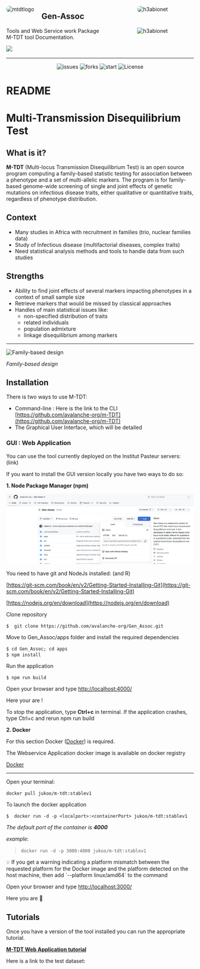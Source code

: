 <img src="images/mtdtlogobgTransparent.png" width=""  height="" alt="mtdtlogo" style="margin-right:20px;border-radius:35px"  align="left"/><img src="images/h3abionetafrica.png" width="132"  height="" alt="h3abionet" style="margin-right:20px;border-radius:35px"  align="right"/>
<div>
<h2>Gen-Assoc</h2>
<img src="images/institupasteurdk.png" width="132"  height="" alt="h3abionet" style="margin-right:20px"  align="right"/>
<div>
<p>Tools and Web Service work Package<br>
M-TDT tool Documentation. 

 <a href="https://github.com/avalanche-org/Gen_Assoc"><img src ='https://img.shields.io/badge/Gen--Assoc-m--TDT-teal?style=for-the-badge&logo=appveyor'/></a><p>
</div>
<hr>

<div align="center">
<img src="https://img.shields.io/github/issues/avalanche-org/Gen_Assoc?style=flat-square" alt="issues"/>
<img src="https://img.shields.io/github/forks/avalanche-org/Gen_Assoc?style=flat-square" alt="forks"/>
<img src="https://img.shields.io/github/stars/avalanche-org/Gen_Assoc?style=flat-square" alt="start"/>
<img src="https://img.shields.io/github/license/avalanche-org/Gen_Assoc?style=flat-square" alt="License"/>
</div> 


# README

# Multi-Transmission Disequilibrium Test

## **What is it?**

**M-TDT** (Multi-locus Transmission Disequilibrium Test) is an open source program computing a family-based statistic testing for association between a phenotype and a set of multi-allelic markers. The program is for family-based genome-wide screening of single and joint effects of genetic mutations on infectious disease traits, either qualitative or quantitative traits, regardless of phenotype distribution.

## Context

- Many studies in Africa with recruitment in families (trio, nuclear families data)
- Study of Infectious disease (multifactorial diseases, complex traits)
- Need statistical analysis methods and tools to handle data from such studies

## **Strengths**

- Ability to find joint effects of several markers impacting phenotypes in a context of small sample size
- Retrieve markers that would be missed by classical approaches
- Handles of main statistical issues like:
    - non-specified distribution of traits
    - related individuals
    - population admixture
    - linkage disequilibrium among markers

****

![*Family-based design*](https://github.com/avalanche-org/Gen-Assoc/blob/maindev/images/familybasedesignTransparent.png)

*Family-based design*

## Installation

There is two ways to use M-TDT:

- Command-line : Here is the link to the CLI [https://github.com/avalanche-org/m-TDT](https://github.com/avalanche-org/m-TDT)
- The Graphical User Interface, which will be detailed

### GUI : Web Application

You can use the tool currently deployed on the Institut Pasteur servers: (link)

If you want to install the GUI version locally you have two ways to do so:

**1. Node Package Manager (npm)**

![*git cloning*](https://github.com/avalanche-org/Gen-Assoc/blob/maindev/images/npm.png)


You need to have git and NodeJs installed: (and R)

[https://git-scm.com/book/en/v2/Getting-Started-Installing-Git](https://git-scm.com/book/en/v2/Getting-Started-Installing-Git)

[https://nodejs.org/en/download](https://nodejs.org/en/download)

Clone repository

```
$  git clone https://github.com/avalanche-org/Gen_Assoc.git
```

Move to Gen_Assoc/apps folder and install the required dependencies

```
$ cd Gen_Assoc; cd apps
$ npm install
```

Run the application

```
$ npm run build
```

Open your browser and type [http://localhost:4000/](http://localhost:4000/)

Here your are !

To stop the application, type **Ctrl+c** in terminal.
If the application crashes, type Ctrl+c and rerun npm run build


**2. Docker** 

For this section Docker ([Docker](https://docs.docker.com/get-docker/)) is required.

The Webservice Application docker image is available on docker registry

[Docker](https://hub.docker.com/r/jukoo/m-tdt/tags)

---

Open your terminal:

```
docker pull jukoo/m-tdt:stablev1
```

To launch the docker application

```
$  docker run -d -p <localport>:<containerPort> jukoo/m-tdt:stablev1
```

*The default port of the container is **4000***

*example*:

> `docker run -d -p 3000:4000 jukoo/m-tdt:stablev1`
> 

<aside>
💡 If you get a warning indicating a platform mismatch between the requested platform for the Docker image and the platform detected on the host machine, then add `--platform linux/amd64`  to the command

</aside>

Open your browser and type [http://localhost:3000/](http://localhost:4000/)

Here you are  🚀

## Tutorials

Once you have a version of the tool installed you can run the appropriate tutorial.

**[M-TDT Web Application tutorial](https://www.notion.so/M-TDT-Web-Application-tutorial-1ec8734fa5474a6197f259c909e78f97?pvs=21)**

Here is a link to the test dataset:
